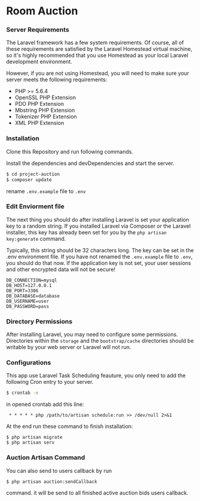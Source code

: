# Room Auction

### Server Requirements
The Laravel framework has a few system requirements. Of course, all of these requirements are satisfied by the Laravel Homestead virtual machine, so it's highly recommended that you use Homestead as your local Laravel development environment.

However, if you are not using Homestead, you will need to make sure your server meets the following requirements:

* PHP >= 5.6.4
* OpenSSL PHP Extension
* PDO PHP Extension
* Mbstring PHP Extension
* Tokenizer PHP Extension
* XML PHP Extension

### Installation

Clone this Repository and run following commands.

Install the dependencies and devDependencies and start the server.

```sh
$ cd project-auction
$ composer update
```

rename `.env.example` file to `.env` 
### Edit Enviorment file

The next thing you should do after installing Laravel is set your application key to a random string. If you installed Laravel via Composer or the Laravel installer, this key has already been set for you by the `php artisan key:generate` command.

Typically, this string should be 32 characters long. The key can be set in the .env environment file. If you have not renamed the `.env.example` file to `.env`, you should do that now. If the application key is not set, your user sessions and other encrypted data will not be secure!
```
DB_CONNECTION=mysql
DB_HOST=127.0.0.1
DB_PORT=3306
DB_DATABASE=database
DB_USERNAME=user
DB_PASSWORD=pass
```
### Directory Permissions

After installing Laravel, you may need to configure some permissions. Directories within the `storage` and the `bootstrap/cache` directories should be writable by your web server or Laravel will not run.


### Configurations


This app use Laravel Task Scheduling feauture, you only need to add the following Cron entry to your server.

```sh
$ crontab -e
```
in opened crontab add this line:

` * * * * * php /path/to/artisan schedule:run >> /dev/null 2>&1`


At the end run these command to finish installation:
```
$ php artisan migrate
$ php artisan serv
```

### Auction Artisan Command

You can also send to users callback by run 

```sh
$ php artisan auction:sendCallback
```

command. it will be send to all finished active auction bids users callback.
